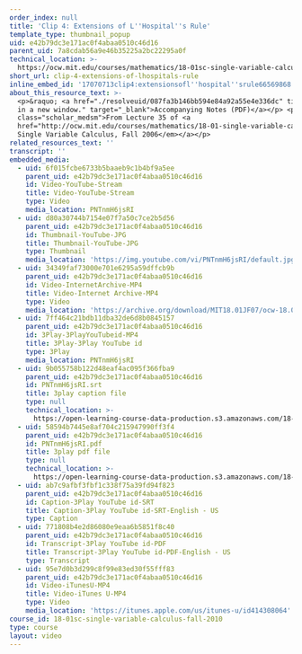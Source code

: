 ```yaml
---
order_index: null
title: 'Clip 4: Extensions of L''Hospital''s Rule'
template_type: thumbnail_popup
uid: e42b79dc3e171ac0f4abaa0510c46d16
parent_uid: 7a8cdab56a9e46b35225a2bc22295a0f
technical_location: >-
  https://ocw.mit.edu/courses/mathematics/18-01sc-single-variable-calculus-fall-2010/unit-5-exploring-the-infinite/part-a-lhospitals-rule-and-improper-integrals/session-88-examples-of-lhospitals-rule/clip-4-extensions-of-lhospitals-rule
short_url: clip-4-extensions-of-lhospitals-rule
inline_embed_id: '17070713clip4:extensionsofl''hospital''srule66569868'
about_this_resource_text: >-
  <p>&raquo; <a href="./resolveuid/087fa3b146bb594e84a92a55e4e336dc" title="Open
  in a new window." target="_blank">Accompanying Notes (PDF)</a></p> <p
  class="scholar_medsm">From Lecture 35 of <a
  href="http://ocw.mit.edu/courses/mathematics/18-01-single-variable-calculus-fall-2006/video-lectures/"><em>18.01
  Single Variable Calculus, Fall 2006</em></a></p>
related_resources_text: ''
transcript: ''
embedded_media:
  - uid: 6f015fcbe6733b5baaeb9c1b4bf9a5ee
    parent_uid: e42b79dc3e171ac0f4abaa0510c46d16
    id: Video-YouTube-Stream
    title: Video-YouTube-Stream
    type: Video
    media_location: PNTnmH6jsRI
  - uid: d80a30744b7154e07f7a50c7ce2b5d56
    parent_uid: e42b79dc3e171ac0f4abaa0510c46d16
    id: Thumbnail-YouTube-JPG
    title: Thumbnail-YouTube-JPG
    type: Thumbnail
    media_location: 'https://img.youtube.com/vi/PNTnmH6jsRI/default.jpg'
  - uid: 34349faf73000e701e6295a59dffcb9b
    parent_uid: e42b79dc3e171ac0f4abaa0510c46d16
    id: Video-InternetArchive-MP4
    title: Video-Internet Archive-MP4
    type: Video
    media_location: 'https://archive.org/download/MIT18.01JF07/ocw-18.01-f07-lec35_300k.mp4'
  - uid: 7ff464c21bdb11dba32de6d8b0845157
    parent_uid: e42b79dc3e171ac0f4abaa0510c46d16
    id: 3Play-3PlayYouTubeid-MP4
    title: 3Play-3Play YouTube id
    type: 3Play
    media_location: PNTnmH6jsRI
  - uid: 9b055758b122d48eaf4ac095f366fba9
    parent_uid: e42b79dc3e171ac0f4abaa0510c46d16
    id: PNTnmH6jsRI.srt
    title: 3play caption file
    type: null
    technical_location: >-
      https://open-learning-course-data-production.s3.amazonaws.com/18-01sc-single-variable-calculus-fall-2010/71977004b3260d31bfa6c3e2c58e6dee_PNTnmH6jsRI.srt
  - uid: 58594b7445e8af704c215947990ff3f4
    parent_uid: e42b79dc3e171ac0f4abaa0510c46d16
    id: PNTnmH6jsRI.pdf
    title: 3play pdf file
    type: null
    technical_location: >-
      https://open-learning-course-data-production.s3.amazonaws.com/18-01sc-single-variable-calculus-fall-2010/d0336184bc03d71cb0c9c94bcdbd36f5_PNTnmH6jsRI.pdf
  - uid: ab7c9afbf3fbf1c338f75a39fd94f823
    parent_uid: e42b79dc3e171ac0f4abaa0510c46d16
    id: Caption-3Play YouTube id-SRT
    title: Caption-3Play YouTube id-SRT-English - US
    type: Caption
  - uid: 771808b4e2d86080e9eaa6b5851f8c40
    parent_uid: e42b79dc3e171ac0f4abaa0510c46d16
    id: Transcript-3Play YouTube id-PDF
    title: Transcript-3Play YouTube id-PDF-English - US
    type: Transcript
  - uid: 95e7d0b3d299c8f99e83ed30f55fff83
    parent_uid: e42b79dc3e171ac0f4abaa0510c46d16
    id: Video-iTunesU-MP4
    title: Video-iTunes U-MP4
    type: Video
    media_location: 'https://itunes.apple.com/us/itunes-u/id414308064'
course_id: 18-01sc-single-variable-calculus-fall-2010
type: course
layout: video
---
```

